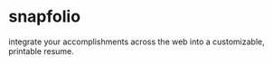 snapfolio
=========

integrate your accomplishments across the web into a customizable, printable resume.